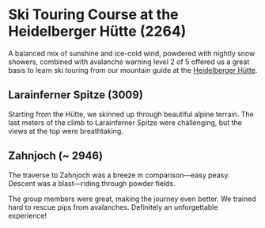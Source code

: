 # Ski Touring Course at the Heidelberger Hütte (2264)

A balanced mix of sunshine and ice-cold wind, powdered with nightly snow showers,
combined with avalanche warning level 2 of 5 offered us a great basis
to learn ski touring from our mountain guide at the [Heidelberger Hütte](https://www.heidelbergerhuette.at/).

## Larainferner Spitze (3009)

Starting from the Hütte, we skinned up through beautiful alpine terrain.
The last meters of the climb to Larainferner Spitze were challenging,
but the views at the top were breathtaking.

## Zahnjoch (~ 2946)

The traverse to Zahnjoch was a breeze in comparison—easy peasy.
Descent was a blast—riding through powder fields.

The group members were great, making the journey even better.
We trained hard to rescue pips from avalanches.
Definitely an unforgettable experience!
